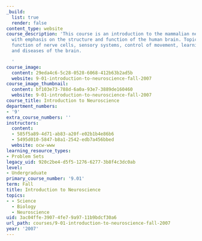 ```yaml
---
_build:
  list: true
  render: false
content_type: website
course_description: 'This course is an introduction to the mammalian nervous system,
  with emphasis on the structure and function of the human brain. Topics include the
  function of nerve cells, sensory systems, control of movement, learning and memory,
  and diseases of the brain.

  '
course_image:
  content: 29eda4c6-5c28-0528-6068-412b63b2ad5b
  website: 9-01-introduction-to-neuroscience-fall-2007
course_image_thumbnail:
  content: bf103e73-788d-6a0a-93e7-3889de160460
  website: 9-01-introduction-to-neuroscience-fall-2007
course_title: Introduction to Neuroscience
department_numbers:
- '9'
extra_course_numbers: ''
instructors:
  content:
  - 585f5a89-4d71-ab83-a20f-e02b1b4e86b6
  - 5495d010-5847-b8a1-2542-edb7a456bbed
  website: ocw-www
learning_resource_types:
- Problem Sets
legacy_uid: 920c2be4-d5f5-1276-6277-3b8f4c3dc0ab
level:
- Undergraduate
primary_course_number: '9.01'
term: Fall
title: Introduction to Neuroscience
topics:
- - Science
  - Biology
  - Neuroscience
uid: 3ac04ffe-3907-4fe7-9a97-11b9bdcf30a6
url_path: courses/9-01-introduction-to-neuroscience-fall-2007
year: '2007'
---
```

